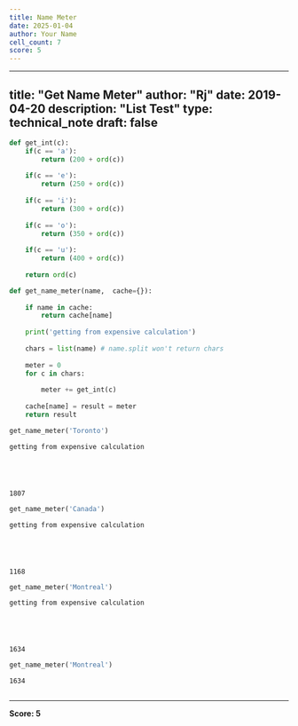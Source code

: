 ```yaml
---
title: Name Meter
date: 2025-01-04
author: Your Name
cell_count: 7
score: 5
---
```


---
title: "Get Name Meter"
author: "Rj"
date: 2019-04-20
description: "List Test"
type: technical_note
draft: false
---

```python
def get_int(c):
    if(c == 'a'):
        return (200 + ord(c))
    
    if(c == 'e'):
        return (250 + ord(c))
    
    if(c == 'i'):
        return (300 + ord(c))
    
    if(c == 'o'):
        return (350 + ord(c))
    
    if(c == 'u'):
        return (400 + ord(c))
    
    return ord(c)

def get_name_meter(name,  cache={}):
    
    if name in cache: 
        return cache[name]
    
    print('getting from expensive calculation')
    
    chars = list(name) # name.split won't return chars
    
    meter = 0
    for c in chars:
        
        meter += get_int(c)
    
    cache[name] = result = meter
    return result
```


```python
get_name_meter('Toronto')
```

    getting from expensive calculation





    1807




```python
get_name_meter('Canada')
```

    getting from expensive calculation





    1168




```python
get_name_meter('Montreal')
```

    getting from expensive calculation





    1634




```python
get_name_meter('Montreal')
```




    1634




```python

```


---
**Score: 5**